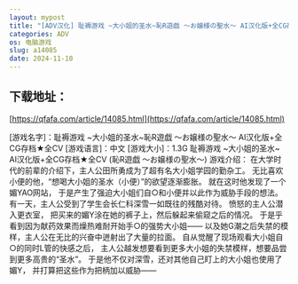 ```yaml
---
layout: mypost
title: "[ADV汉化] 耻褥游戏 ~大小姐的圣水~恥R遊戯 ～お嬢様の聖水～ AI汉化版+全CG存档★全CV 夸克"
categories: ADV
os: 电脑游戏
slug: a14085
date: 2024-11-10
---
```


## 下载地址：

[https://qfafa.com/article/14085.html](https://qfafa.com/article/14085.html)

\[游戏名字\]：耻褥游戏 ~大小姐的圣水~恥R遊戯 ～お嬢様の聖水～ AI汉化版+全CG存档★全CV
\[游戏语言\]：中文
\[游戏大小\]：1.3G
耻褥游戏 ~大小姐的圣水~ AI汉化版+全CG存档★全CV
(恥R遊戯 ～お嬢様の聖水～)
游戏介绍：
在大学时代的前辈的介绍下，主人公田所勇成为了超有名大小姐学园的勤杂工。
无比喜欢小便的他，“想喝大小姐的圣水（小便）”的欲望逐渐膨胀。
就在这时他发现了一个媚YAO网站，
于是产生了强迫大小姐们自○和小便并以此作为威胁手段的想法。
有一天，主人公受到了学生会长仁科深雪一如既往的残酷对待。
愤怒的主人公潜入更衣室，
把买来的媚Y涂在她的裤子上，然后躲起来偷窥之后的情况。
于是乎看到因为献药效果而燥热难耐开始手○的强势大小姐——
以及她G潮之后失禁的模样，主人公在无比的兴奋中迸射出了大量的拉面。
自从觉醒了现场观看大小姐自○的同时L管的快感之后，
主人公越发想要看到更多大小姐的失禁模样，想要品尝到更多高贵的“圣水”。
于是他不仅对深雪，还对其他自己盯上的大小姐也使用了媚Y，
并打算把这些作为把柄加以威胁——